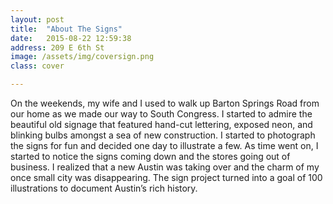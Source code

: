 ```yaml
---
layout: post
title:  "About The Signs"
date:   2015-08-22 12:59:38
address: 209 E 6th St
image: /assets/img/coversign.png
class: cover

---
```

On the weekends, my wife and I used to walk up Barton Springs Road from our home as we made our way to South Congress. I started to admire the beautiful old signage that featured hand-cut lettering, exposed neon, and blinking bulbs amongst a sea of new construction. I started to photograph the signs for fun and decided one day to illustrate a few. As time went on, I started to notice the signs coming down and the stores going out of business. I realized that a new Austin was taking over and the charm of my once small city was disappearing. The sign project turned into a goal of 100 illustrations to document Austin’s rich history.
